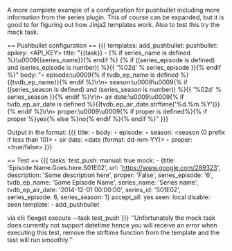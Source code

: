 A more complete example of a configuration for pushbullet including more information from the series plugin. This of course can be expanded, but it is good to for figuring out how Jinja2 templates work. Also to test this try the mock task.

== Pushbullet configuration ==
{{{
templates:
  add_pushbullet:
    pushbullet:
      apikey: <API_KEY>
      title: "{{task}} - {% if series_name is defined %}\u0009{{series_name}}{% endif %} {% if ((series_episode is defined) and (series_episode is number)) %}{{ '%02d' % series_episode }}{% endif %}"
      body: "‣ episode:\u0009{% if tvdb_ep_name is defined %}{{tvdb_ep_name}}{% endif %}\r\n‣ season:\u0009\u0009{% if ((series_season is defined) and (series_season is number)) %}{{ '%02d' % series_season }}{% endif %}\r\n‣ air         date:\u0009\u0009{% if tvdb_ep_air_date is defined %}{{tvdb_ep_air_date.strftime('%d.%m.%Y')}}{% endif %}\r\n‣ proper:\u0009\u0009{% if proper is defined%}{% if proper %}yes{% else %}no{% endif %}{% endif %}"
}}}

Output in the format:
{{{
title: <Task name> - <Series Name> <Episode Number>
body:
  ‣ episode:   <episode name>
  ‣ season:    <season (0 prefix if less than 10)>
  ‣ air date:  <date (format: dd-mm-YY)>
  ‣ proper:    <true/false>
}}}

== Test ==
{{{
tasks:
  test_push:
    manual: true
    mock:
      - {title: 'Episode.Name.Goes.here.S01E02', url: 'https://www.google.com/289323', description: 'Some description here', proper: 'False', series_episode: '6', tvdb_ep_name: 'Some Episode Name', series_name: 'Series name', tvdb_ep_air_date: '2014-12-01 00:00:00', series_id: 'S01E02', series_episode: 6, series_season: 1}
    accept_all: yes
    seen: local
    disable: seen
    template:
      - add_pushbullet

via cli: flexget execute --task test_push
}}}
''Unfortunately the mock task does currently not support datetime hence you will receive an error when executing this test, remove the strftime function from the template and the test will run smoothly.''